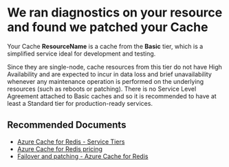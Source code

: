 <properties
  pageTitle="Your cache belongs to the Basic SKU"
  description="Diagnostic Template"
  infoBubbleText="Basic caches have limitations."
  service="microsoft.cache"
  resource="redis"
  authors="igamigo"
  ms.author="igamigo"
  displayOrder=""
  articleId="cache-diagnostics-basiccacheinsight"
  diagnosticScenario=""
  selfHelpType="diagnostics"
  supportTopicIds=""
  resourceTags=""
  productPesIds="14783"
  cloudEnvironments="public, fairfax, usnat, ussec"
	ownershipId="RedisCache_RedisCache"
/>

# We ran diagnostics on your resource and found we patched your Cache

<!--issueDescription-->
Your Cache **<!--$ResourceName-->ResourceName<!--/$ResourceName-->** is a cache from the **Basic** tier, which is a simplified service ideal for development and testing.

Since they are single-node, cache resources from this tier do not have High Availability and are expected to incur in data loss and brief unavailability whenever any maintenance operation is performed on the underlying resources (such as reboots or patching). There is no Service Level Agreement attached to Basic caches and so it is recommended to have at least a Standard tier for production-ready services.   
<!--/issueDescription-->

## **Recommended Documents**

* [Azure Cache for Redis - Service Tiers](https://docs.microsoft.com/azure/azure-cache-for-redis/cache-overview#service-tiers)
* [Azure Cache for Redis pricing](https://azure.microsoft.com/pricing/details/cache/)
* [Failover and patching - Azure Cache for Redis](https://docs.microsoft.com/azure/azure-cache-for-redis/cache-failover)
